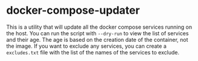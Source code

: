 # docker-compose-updater

This is a utility that will update all the docker compose services running on the host. You can run the script with `--dry-run` to view the list of services and their age. The age is based on the creation date of the container, not the image. If you want to exclude any services, you can create a `excludes.txt` file with the list of the names of the services to exclude.